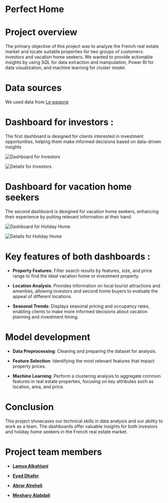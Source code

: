 #  **Perfect Home**

# Project overview
The primary objective of this project was to analyze the French real estate market and locate suitable properties for two groups of customers: investors and vacation home seekers. We wanted to provide actionable insights by using SQL for data extraction and manipulation, Power BI for data visualization, and machine learning for cluster model.

# Data sources
We used data from [Le wagone ](https://console.cloud.google.com/bigquery?ws=!1m7!1m6!12m5!1m3!1smy-project-2222-417300!2sus-central1!3s45e21d72-8b5d-4660-baab-6085ed81682b!2e1
)


 # Dashboard for investors :
The first dashboard is designed for clients interested in investment opportunities, helping them make informed decisions based on data-driven insights

![Dashboard for Investors](https://github.com/user-attachments/assets/d6ee1679-ebd4-4cf3-b6ba-91f192521005)



![Details for Investors](https://github.com/user-attachments/assets/79a32350-12ec-47ac-9967-822d3536136f)




# Dashboard for vacation home seekers 

The second dashboard is designed for vacation home seekers, enhancing their experience by putting relevant information at their hand.

![Dashboard for Holiday Home](https://github.com/user-attachments/assets/fe7890c6-bb1a-4ce6-b9d4-17ffd7daba96)


![Details for  Holiday Home](https://github.com/user-attachments/assets/6f6561c8-7692-4cf0-96f7-9581acedef29)


# Key features of both dashboards :
* **Property Features**: Filter search results by features, size, and price range to find the ideal vacation home or investment property.

* **Location Analysis**: Provides information on local tourist attractions and amenities, allowing investors and second home buyers to evaluate the appeal of different locations.

* **Seasonal Trends**: Displays seasonal pricing and occupancy rates, enabling clients to make more informed decisions about vacation planning and investment timing.

# Model development

* **Data Preprocessing**: Cleaning and preparing the dataset for analysis.

* **Feature Selection**: Identifying the most relevant features that impact property prices.

* **Machine Learning**: Perform a clustering analysis to aggregate common features in real estate properties, focusing on key attributes such as location, area, and price.


# Conclusion

This project showcases our technical skills in data analysis and our ability to work as a team. The dashboards offer valuable insights for both investors and holiday home seekers in the French real estate market.

# Project team members

* **[Lamya Alkahtani](http://linkedin.com/in/lamya-alkahtani-9174ab21a)**

* **[Eyad Dhafer](http://linkedin.com/in/eyad-dhafer)**
  
* **[Abrar Alreheli](http://linkedin.com/in/abrar-alreheli-22aa1a205)**

* **[Meshary Alabdali](http://linkedin.com/in/meshary-alabdali-80b717223)**

